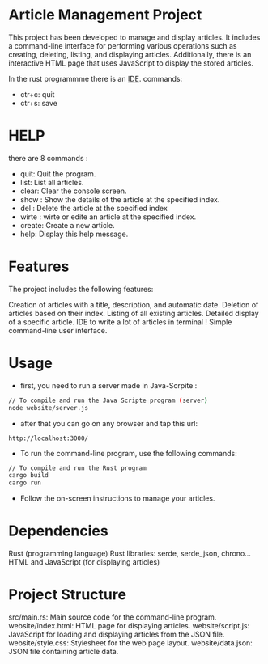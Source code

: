 # Article Management Project
This project has been developed to manage and display articles. It includes a command-line interface for performing various operations such as creating, deleting, listing, and displaying articles. Additionally, there is an interactive HTML page that uses JavaScript to display the stored articles.

In the rust programmme there is an [IDE](https://github.com/Kofituo/pound/blob/search_arrows/src/main.rs). commands:
- ctr+c: quit
- ctr+s: save

# HELP
there are 8 commands :

- quit: Quit the program.
- list: List all articles.
- clear: Clear the console screen.
- show <index>: Show the details of the article at the specified index.
- del <index>: Delete the article at the specified index
- wirte <index>: wirte or edite an article at the specified index.
- create: Create a new article.
- help: Display this help message.

# Features
The project includes the following features:

Creation of articles with a title, description, and automatic date.
Deletion of articles based on their index.
Listing of all existing articles.
Detailed display of a specific article.
IDE to write a lot of articles in terminal !
Simple command-line user interface.
# Usage
- first, you need to run a server made in Java-Scrpite :
```bash
// To compile and run the Java Scripte program (server)
node website/server.js
```
- after that you can go on any browser and tap this url:
```
http://localhost:3000/
```


- To run the command-line program, use the following commands:
```bash
// To compile and run the Rust program
cargo build
cargo run
```

- Follow the on-screen instructions to manage your articles.


 # Dependencies
Rust (programming language)
Rust libraries: serde, serde_json, chrono...
HTML and JavaScript (for displaying articles)
# Project Structure
src/main.rs: Main source code for the command-line program.
website/index.html: HTML page for displaying articles.
website/script.js: JavaScript for loading and displaying articles from the JSON file.
website/style.css: Stylesheet for the web page layout.
website/data.json: JSON file containing article data.
